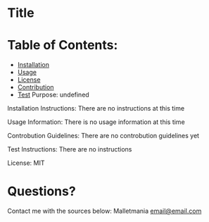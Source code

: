 # Title
# Table of Contents:
* [Installation](#installation)
* [Usage](#usage)
* [License](#license)
* [Contribution](#contribution)
* [Test](#test)
Purpose: undefined

Installation Instructions: There are no instructions at this time

Usage Information: There is no usage information at this time

Controbution Guidelines: There are no controbution guidelines yet

Test Instructions: There are no instructions

License: MIT

# Questions?
Contact me with the sources below:
Malletmania
email@email.com